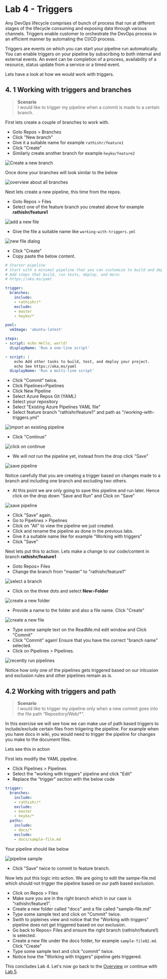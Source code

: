 # Lab 4 - Triggers

Any DevOps lifecycle comprises of bunch of process that run at different stages of the lifecycle consuming and exposing data through various channels. Triggers enable customer to orchestrate the DevOps process in an efficient manner by automating the CI/CD process.

Triggers are events on which you can start your pipeline run automatically. You can enable triggers on your pipeline by subscribing to both internal and external events. An event can be completion of a process, availability of a resource, status update from a service or a timed event.

Lets have a look at how we would work with triggers.

## 4. 1 Working with triggers and branches

> **Scenario**  
> I would like to trigger my pipeline when a commit is made to a certain branch.

First lets create a couple of branches to work with.

* Goto Repos > Branches
* Click "New branch"
* Give it a suitable name for example `rathishr/feature1`
* Click "Create"
* Similarly create another branch for example `heyko/feature2`

![Create a new branch](img/lab4_create_branches.PNG)

Once done your branches will look similar to the below

![overview about all branches](img/lab4_allbranches_view.PNG)

Next lets create a new pipeline, this time from the repos.

* Goto Repos > Files
* Select one of the feature branch you created above for example **rathishr/feature1**

![add a new file](img/lab4_create_new_yml_file.png)

* Give the file a suitable name like `working-with-triggers.yml`

![new file dialog](img/lab4_new_pipeline_name.png)

* Click "Create"
* Copy paste the below content.

```YAML
# Starter pipeline
# Start with a minimal pipeline that you can customize to build and deploy your code.
# Add steps that build, run tests, deploy, and more:
# https://aka.ms/yaml

trigger:
  branches:
    include:
    - rathishr/*
    exclude:
    - master
    - heyko/*

pool:
  vmImage: 'ubuntu-latest'

steps:
- script: echo Hello, world!
  displayName: 'Run a one-line script'

- script: |
    echo Add other tasks to build, test, and deploy your project.
    echo See https://aka.ms/yaml
  displayName: 'Run a multi-line script'
```

* Click "Commit" twice.
* Click Pipelines>Pipelines
* Click New Pipeline
* Select Azure Repos Git (YAML)
* Select your repository
* Select "Existing Azure Pipelines YAML file"
* Select feature branch "rathishr/feature1" and path as "/working-with-triggers.yml"
  
![import an existing pipeline](img/lab4_select_feature_branch.png)
  
* Click "Continue"

![click on continue](img/lab4_select_feature_branch_continue.png)

* We will not run the pipeline yet, instead from the drop click "Save"
  
![save pipeline](img/lab4_save_pipeline01.png)
  
Notice carefully that you are creating a trigger based on  changes made to a branch and including one branch and excluding two others.

* At this point we are only going to save this pipeline and run later. Hence click on the drop down "Save and Run" and Click on "Save"

![save pipeline](img/lab4_save_pipeline.png)

* Click "Save" again.
* Go to Pipelines > Pipelines
* Click on "All" to view the pipeline we just created.
* Click and rename the pipeline as done in the previous labs.
* Give it a suitable name like for example "Working with triggers"
* Click "Save"

Next lets put this to action. Lets make a change to our code/content in branch **rathishr/feature1**

* Goto Repos> Files
* Change the branch from "master" to "rathishr/feature1"

![select a branch](img/lab4_pick_branch.png)

* Click on the three dots and select **New**>**Folder**

![create a new folder](img/lab4_create_folder.png)

* Provide a name to the folder and also a file name. Click "Create"

![create a new file](img/lab4_create_file_folder01.png)

* Type some sample text on the ReadMe.md edit window and Click "Commit"
* Click "Commit" again! Ensure that you have the correct "branch name" selected.
* Click on Pipelines > Pipelines.

![recently run pipelines](img/lab4_running_pipelines.PNG)

Notice how only one of the pipelines gets triggered based on our inlcusion and exclusion rules and other pipelines remain as is.

## 4.2 Working with triggers and path

> **Scenario**  
> I would like to trigger my pipeline only when a new commit goes into the file path “Repository/Web/*”.

In this exercise we will see how we can make use of path based triggers to include/exclude certain files from triigering the pipeline. For example when you have docs in wiki, you would need to trigger the pipeline for changes you make to the document files.

Lets see this in action

First lets modify the YAML pipeline.

* Click Pipelines > Pipelines
* Select the "working with triggers" pipeline and click "Edit"
* Replace the "trigger" section with the below code

```YAML
trigger:
  branches:
    include:
    - rathishr/*
    exclude:
    - master
    - heyko/*
  paths:
    include:
    - docs/*
    exclude:
    - docs/sample-file.md
```

Your pipeline should like below

![pipeline sample](img/lab42_sample_file.PNG)

* Click "Save" twice to commit to feature branch.

Now lets put this logic into action. We are going to edit the sampe-file.md which should not trigger the pipeline based on our path based exclusion.

* Click on Repos > Files
* Make sure you are in the right branch which in our case is "rathishr/feature1".
* Create a new folder called "docs" and a file called "sample-file.md"
* Type some sample text and click on "Commit" twice.
* Swith to pipleines view and notice that the "Working with triggers" pipeline does not get triggered based on our exclusion.
* Go back to Repos> Files and ensure the right branch (rathishr/feature1) is selected.
* Create a new file under the docs folder, for example `sample-file02.md`. Click "Create"
* Type some sample text and click "commit" twice.
* Notice how the "Working with triggers" pipeline gets triggered.

This concludes Lab 4. Let's now go back to the [Overview](/README.md) or continue with [Lab 5](/labs/lab5/lab5.md).

